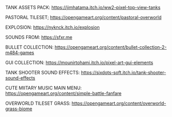 
TANK ASSETS PACK: https://jimhatama.itch.io/ww2-pixel-top-view-tanks

PASTORAL TILESET; https://opengameart.org/content/pastoral-overworld

EXPLOSION: https://nyknck.itch.io/explosion


SOUNDS FROM: https://sfxr.me


BULLET COLLECTION: https://opengameart.org/content/bullet-collection-2-m484-games

GUI COLLECTION: https://mounirtohami.itch.io/pixel-art-gui-elements

TANK SHOOTER SOUND EFFECTS: https://sixdots-soft.itch.io/tank-shooter-sound-effects


CUTE MIITARY MUSIC MAIN MENU: https://opengameart.org/content/simple-battle-fanfare


OVERWORLD TILESET GRASS: https://opengameart.org/content/overworld-grass-biome



